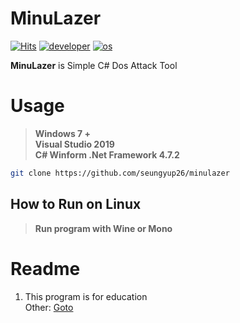 # MinuLazer
[![Hits](https://hits.seeyoufarm.com/api/count/incr/badge.svg?url=https%3A%2F%2Fgithub.com%2Fseungyup26%2Fminulazer&count_bg=%23FF0000&title_bg=%23555555&icon=&icon_color=%23E7E7E7&title=View&edge_flat=false)](https://hits.seeyoufarm.com)
[![developer](https://img.shields.io/badge/developer-seungyup-blue)](https://github.com/seungyup26/minulazer)
[![os](https://img.shields.io/badge/os-windows-blue)](https://github.com/seungyup26/minulazer) <br>

**MinuLazer** is Simple C# Dos Attack Tool

# Usage
> **Windows 7 +** <br>
> **Visual Studio 2019** <br>
> **C# Winform .Net Framework 4.7.2** <br>
```sh
git clone https://github.com/seungyup26/minulazer
```

## How to Run on Linux
> **Run program with Wine or Mono**

# Readme
1. This program is for education <br>
Other: <a href="https://github.com/SeungYup26/minulazer/wiki/Readme">Goto</a>
